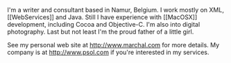 

I'm a writer and consultant based in Namur, Belgium. I work mostly on XML, [[WebServices]] and Java. Still I have experience with [[MacOSX]] development, including Cocoa and Objective-C. I'm also into digital photography. Last but not least I'm the proud father of a little girl.

See my personal web site at http://www.marchal.com for more details. My company is at http://www.psol.com if you're interested in my services.